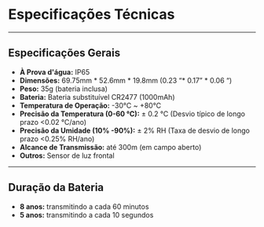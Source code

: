 # Especificações Técnicas

---

## Especificações Gerais

* **À Prova d'água:** IP65
* **Dimensões:** 69.75mm * 52.6mm * 19.8mm (0.23 “* 0.17” * 0.06 “)
* **Peso:** 35g (bateria inclusa)
* **Bateria:** Bateria substituível CR2477 (1000mAh)
* **Temperatura de Operação:** -30℃ ~ +80℃
* **Precisão da Temperatura (0-60 ℃):** ± 0.2 ℃ (Desvio típico de longo prazo <0.02 °C/ano)
* **Precisão da Umidade (10% -90%):** ± 2% RH (Taxa de desvio de longo prazo <0.25% RH/ano)
* **Alcance de Transmissão:** até 300m (em campo aberto)
* **Outros:** Sensor de luz frontal

---

## Duração da Bateria

* **8 anos:** transmitindo a cada 60 minutos
* **5 anos:** transmitindo a cada 10 segundos
